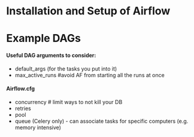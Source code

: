 
# Installation and Setup of Airflow




# Example DAGs

#### Useful DAG arguments to consider:
- default_args (for the tasks you put into it)
- max_active_runs  #avoid AF from starting all the runs at once

#### Airflow.cfg
- concurrency # limit ways to not kill your DB
- retries
- pool
- queue (Celery only)
		- can associate tasks for specific computers (e.g. memory intensive)
